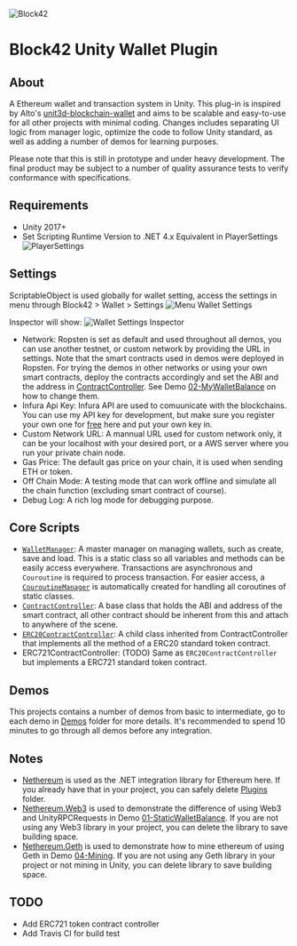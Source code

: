 ![Block42](http://assets.block42.world/images/icons/block42_logo_200.png)

# Block42 Unity Wallet Plugin

## About
A Ethereum wallet and transaction system in Unity. This plug-in is inspired by Alto's [unit3d-blockchain-wallet](https://github.com/alto-io/unity3d-blockchain-wallet) and aims to be scalable and easy-to-use for all other projects with minimal coding. Changes includes separating UI logic from manager logic, optimize the code to follow Unity standard, as well as adding a number of demos for learning purposes.

Please note that this is still in prototype and under heavy development. The final product may be subject to a number of quality assurance tests to verify conformance with specifications.

## Requirements
- Unity 2017+
- Set Scripting Runtime Version to .NET 4.x Equivalent in PlayerSettings
![PlayerSettings](Documents/Intro/00_playersettings.png)

## Settings
ScriptableObject is used globally for wallet setting, access the settings in menu through Block42 > Wallet > Settings
![Menu Wallet Settings](Documents/Intro/01_menu_wallet_settings.png)

Inspector will show:
![Wallet Settings Inspector](Documents/Intro/02_wallet_settings_inspector.png)

- Network: 
Ropsten is set as default and used throughout all demos, you can use another testnet, or custom network by providing the URL in settings. Note that the smart contracts used in demos were deployed in Ropsten. For trying the demos in other networks or using your own smart contracts, deploy the contracts accordingly and set the ABI and the address in [ContractController](Assets/Block42/Wallet/Scripts/Contracts/ContractController.cs). See Demo [02-MyWalletBalance](Assets/Block42/Wallet/Demos/02-MyWalletBalance) on how to change them.
- Infura Api Key:
Infura API are used to comuunicate with the blockchains. You can use my API key for development, but make sure you register your own one for [free](https://infura.io/) here and put your own key in.
- Custom Network URL:
A mannual URL used for custom network only, it can be your localhost with your desired port, or a AWS server where you run your private chain node.
- Gas Price:
The default gas price on your chain, it is used when sending ETH or token.
- Off Chain Mode:
A testing mode that can work offline and simulate all the chain function (excluding smart contract of course).
- Debug Log:
A rich log mode for debugging purpose.

## Core Scripts
- [`WalletManager`](Assets/Block42/Wallet/Scripts/WalletManager.cs): A master manager on managing wallets, such as create, save and load. This is a static class so all variables and methods can be easily access everywhere. Transactions are asynchronous and `Couroutine` is required to process transaction. For easier access, a [`CouroutineManager`](Assets/Block42/Common/Utils/CoroutineManager.cs) is automatically created for handling all coroutines of static classes.
- [`ContractController`](Assets/Block42/Wallet/Scripts/Contracts/ContractController.cs): A base class that holds the ABI and address of the smart contract, all other contract should be inherent from this and attach to anywhere of the scene.
- [`ERC20ContractController`](Assets/Block42/Wallet/Scripts/Contracts/ContractController.cs): A child class inherited from ContractController that implements all the method of a ERC20 standard token contract. 
- ERC721ContractController: (TODO) Same as `ERC20ContractController` but implements a ERC721 standard token contract.

## Demos
This projects contains a number of demos from basic to intermediate, go to each demo in [Demos](Assets/Block42/Wallet/Demos) folder for more details. It's recommended to spend 10 minutes to go through all demos before any integration. 


## Notes
- [Nethereum](https://github.com/Nethereum/Nethereum) is used as the .NET integration library for Ethereum here. If you already have that in your project, you can safely delete [Plugins](Assets/Block42/Plugins) folder. 
- [Nethereum.Web3](Assets/Block42/Plugins/Nethereum/Nethereum.Web3.dll) is used to demonstrate the difference of using Web3 and UnityRPCRequests in Demo [01-StaticWalletBalance](Assets/Block42/Wallet/Demos/01-StaticWalletBalance). If you are not using any Web3 library in your project, you can delete the library to save building space.
- [Nethereum.Geth](Assets/Block42/Plugins/Nethereum/Nethereum.Geth) is used to demonstrate how to mine ethereum of using Geth in Demo [04-Mining](Assets/Block42/Wallet/Demos/04-Mining). If you are not using any Geth library in your project or not mining in Unity, you can delete library to save building space.

## TODO
- Add ERC721 token contract controller
- Add Travis CI for build test